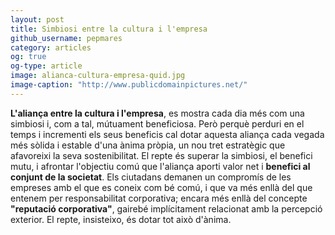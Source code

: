 ```yaml
---
layout: post
title: Simbiosi entre la cultura i l'empresa 
github_username: pepmares
category: articles 
og: true
og-type: article
image: alianca-cultura-empresa-quid.jpg
image-caption: "http://www.publicdomainpictures.net/"
---
```


**L'aliança entre la cultura i l'empresa**, es mostra cada dia més com una simbiosi i, com a tal, mútuament beneficiosa. Però perquè perduri en el temps i incrementi els seus beneficis cal dotar aquesta aliança cada vegada més sòlida i estable d'una ànima pròpia, un nou tret estratègic que afavoreixi la seva sostenibilitat. El repte és superar la simbiosi, el benefici mutu, i afrontar l'objectiu comú que l'aliança aporti valor net i **benefici al conjunt de la societat**. Els ciutadans demanen un compromís de les empreses amb el que es coneix com bé comú, i que va més enllà del que entenem per responsabilitat corporativa; encara més enllà del concepte **"reputació corporativa"**, gairebé implícitament relacionat amb la percepció exterior. El repte, insisteixo, és dotar tot això d'ànima.
